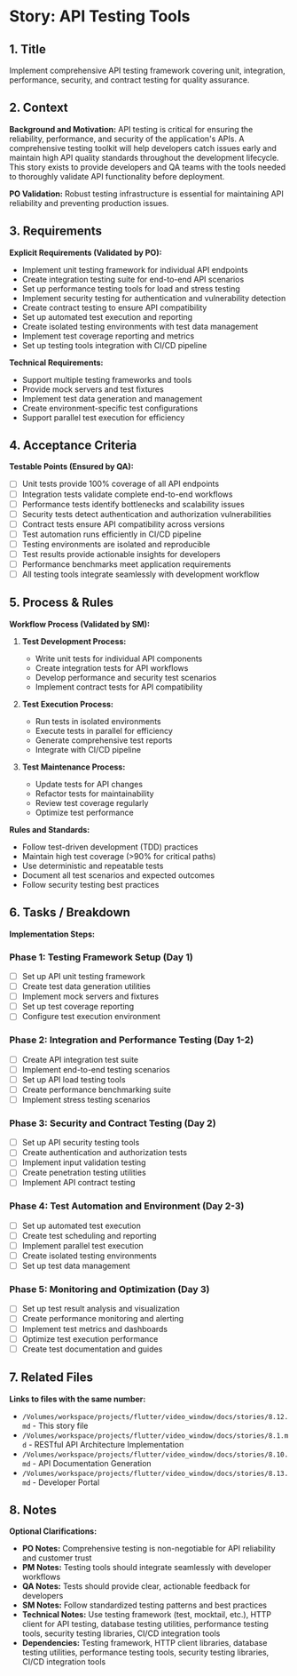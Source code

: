 # Story: API Testing Tools

## 1. Title
Implement comprehensive API testing framework covering unit, integration, performance, security, and contract testing for quality assurance.

## 2. Context
**Background and Motivation:**
API testing is critical for ensuring the reliability, performance, and security of the application's APIs. A comprehensive testing toolkit will help developers catch issues early and maintain high API quality standards throughout the development lifecycle. This story exists to provide developers and QA teams with the tools needed to thoroughly validate API functionality before deployment.

**PO Validation:** Robust testing infrastructure is essential for maintaining API reliability and preventing production issues.

## 3. Requirements
**Explicit Requirements (Validated by PO):**
- Implement unit testing framework for individual API endpoints
- Create integration testing suite for end-to-end API scenarios
- Set up performance testing tools for load and stress testing
- Implement security testing for authentication and vulnerability detection
- Create contract testing to ensure API compatibility
- Set up automated test execution and reporting
- Create isolated testing environments with test data management
- Implement test coverage reporting and metrics
- Set up testing tools integration with CI/CD pipeline

**Technical Requirements:**
- Support multiple testing frameworks and tools
- Provide mock servers and test fixtures
- Implement test data generation and management
- Create environment-specific test configurations
- Support parallel test execution for efficiency

## 4. Acceptance Criteria
**Testable Points (Ensured by QA):**
- [ ] Unit tests provide 100% coverage of all API endpoints
- [ ] Integration tests validate complete end-to-end workflows
- [ ] Performance tests identify bottlenecks and scalability issues
- [ ] Security tests detect authentication and authorization vulnerabilities
- [ ] Contract tests ensure API compatibility across versions
- [ ] Test automation runs efficiently in CI/CD pipeline
- [ ] Testing environments are isolated and reproducible
- [ ] Test results provide actionable insights for developers
- [ ] Performance benchmarks meet application requirements
- [ ] All testing tools integrate seamlessly with development workflow

## 5. Process & Rules
**Workflow Process (Validated by SM):**
1. **Test Development Process:**
   - Write unit tests for individual API components
   - Create integration tests for API workflows
   - Develop performance and security test scenarios
   - Implement contract tests for API compatibility

2. **Test Execution Process:**
   - Run tests in isolated environments
   - Execute tests in parallel for efficiency
   - Generate comprehensive test reports
   - Integrate with CI/CD pipeline

3. **Test Maintenance Process:**
   - Update tests for API changes
   - Refactor tests for maintainability
   - Review test coverage regularly
   - Optimize test performance

**Rules and Standards:**
- Follow test-driven development (TDD) practices
- Maintain high test coverage (>90% for critical paths)
- Use deterministic and repeatable tests
- Document all test scenarios and expected outcomes
- Follow security testing best practices

## 6. Tasks / Breakdown
**Implementation Steps:**

### Phase 1: Testing Framework Setup (Day 1)
- [ ] Set up API unit testing framework
- [ ] Create test data generation utilities
- [ ] Implement mock servers and fixtures
- [ ] Set up test coverage reporting
- [ ] Configure test execution environment

### Phase 2: Integration and Performance Testing (Day 1-2)
- [ ] Create API integration test suite
- [ ] Implement end-to-end testing scenarios
- [ ] Set up API load testing tools
- [ ] Create performance benchmarking suite
- [ ] Implement stress testing scenarios

### Phase 3: Security and Contract Testing (Day 2)
- [ ] Set up API security testing tools
- [ ] Create authentication and authorization tests
- [ ] Implement input validation testing
- [ ] Create penetration testing utilities
- [ ] Implement API contract testing

### Phase 4: Test Automation and Environment (Day 2-3)
- [ ] Set up automated test execution
- [ ] Create test scheduling and reporting
- [ ] Implement parallel test execution
- [ ] Create isolated testing environments
- [ ] Set up test data management

### Phase 5: Monitoring and Optimization (Day 3)
- [ ] Set up test result analysis and visualization
- [ ] Create performance monitoring and alerting
- [ ] Implement test metrics and dashboards
- [ ] Optimize test execution performance
- [ ] Create test documentation and guides

## 7. Related Files
**Links to files with the same number:**
- `/Volumes/workspace/projects/flutter/video_window/docs/stories/8.12.md` - This story file
- `/Volumes/workspace/projects/flutter/video_window/docs/stories/8.1.md` - RESTful API Architecture Implementation
- `/Volumes/workspace/projects/flutter/video_window/docs/stories/8.10.md` - API Documentation Generation
- `/Volumes/workspace/projects/flutter/video_window/docs/stories/8.13.md` - Developer Portal

## 8. Notes
**Optional Clarifications:**
- **PO Notes:** Comprehensive testing is non-negotiable for API reliability and customer trust
- **PM Notes:** Testing tools should integrate seamlessly with developer workflows
- **QA Notes:** Tests should provide clear, actionable feedback for developers
- **SM Notes:** Follow standardized testing patterns and best practices
- **Technical Notes:** Use testing framework (test, mocktail, etc.), HTTP client for API testing, database testing utilities, performance testing tools, security testing libraries, CI/CD integration tools
- **Dependencies:** Testing framework, HTTP client libraries, database testing utilities, performance testing tools, security testing libraries, CI/CD integration tools